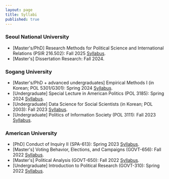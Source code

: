 ```yaml
---
layout: page
title: Syllabi
published: true
---
```


### Seoul National University
- [Master's/PhD] Research Methods for Political Science and International Relations (PSIR 216.502): Fall 2025 [Syllabus](https://www.dropbox.com/scl/fi/2poo5tmod4xmtlduidb6e/syllabus-kim-psir-216-502.pdf?rlkey=6tdlb2bt54ezmftqq0464zcnd&st=b2q6veux&raw=1).
- [Master's] Dissertation Research: Fall 2024.

### Sogang University

- [Master's/PhD + advanced undergraduates] Empirical Methods I (in Korean; POL 5301/G301): Spring 2024 [Syllabus](https://www.dropbox.com/scl/fi/6i11uhhobses2lztcqdw2/kim-syllabus-polg301-sogang.pdf?rlkey=c1dudzvof2yyautz4skc36hxt&st=nvz7oncy&raw=1).
- [Undergraduate] Special Lecture in American Politics (POL 3185): Spring 2024 [Syllabus](https://www.dropbox.com/scl/fi/n7h1y16f3s8mexzv8z1j0/kim-syllabus-pol3185-sogang.pdf?rlkey=jpf8ip6obzwkqkb3vqy0xg7qy&st=jqm5zhsk&raw=1).
- [Undergraduate] Data Science for Social Scientists (in Korean; POL 2003): Fall 2023 [Syllabus](https://www.dropbox.com/scl/fi/oplz7fdzn012mev5nhsot/kim-syllabus-pol2003-sogang.pdf?rlkey=n9jf4zy84tihfdz4b25g14qcm&raw=1).
- [Undergraduate] Politics of Information Society (POL 3111): Fall 2023 [Syllabus](https://www.dropbox.com/scl/fi/386x7zotyfm7n0yyszlnr/kim-syllabus-pol3111-sogang.pdf?rlkey=elloo9f8fcnj5t99vs8229fsr&raw=1).

### American University

- [PhD] Conduct of Inquiry II (SPA-613): Spring 2023 [Syllabus](https://www.dropbox.com/s/eqflaak7skh12hh/kim-spa-613-syllabus.pdf?raw=1).
- [Master's] Voting Behavior, Elections, and Campaigns (GOVT-656): Fall 2022 [Syllabus](https://www.dropbox.com/s/pvpvovk2qc83866/kim-govt656-001-syllabus.pdf?raw=1).
- [Master's] Political Analysis (GOVT-650): Fall 2022 [Syllabus](https://www.dropbox.com/s/lcrjr79n4llw4hs/kim-govt650-004-syllabus.pdf?raw=1).
- [Undergraduate] Introduction to Political Research (GOVT-310): Spring 2022 [Syllabus](https://www.dropbox.com/s/9ykui4nj9vmu7ca/kim-govt310-002-syllabus.pdf?raw=1).
